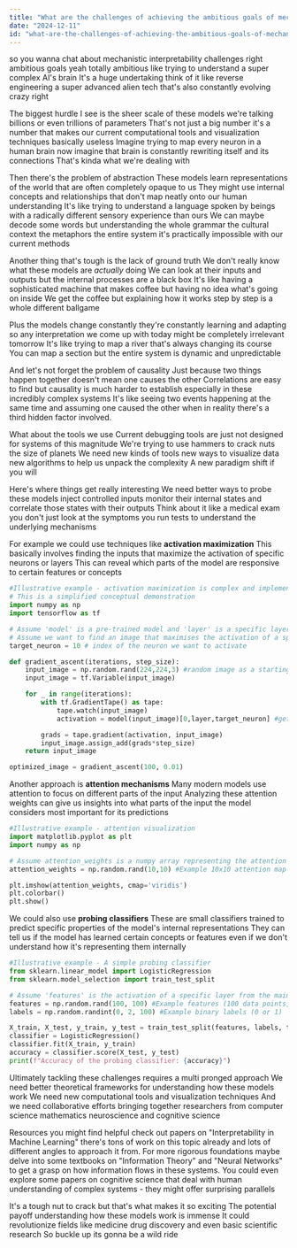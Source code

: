 ```yaml
---
title: "What are the challenges of achieving the ambitious goals of mechanistic interpretability?"
date: "2024-12-11"
id: "what-are-the-challenges-of-achieving-the-ambitious-goals-of-mechanistic-interpretability"
---
```


 so you wanna chat about mechanistic interpretability challenges right  ambitious goals yeah totally ambitious  like trying to understand a super complex AI's brain  It's a huge undertaking  think of it like reverse engineering a super advanced alien tech that's also constantly evolving  crazy right

The biggest hurdle I see is the sheer scale of these models  we're talking billions or even trillions of parameters  That's not just a big number it's a number that makes our current computational tools and visualization techniques basically useless  Imagine trying to map every neuron in a human brain  now imagine that brain is constantly rewriting itself and its connections  That's kinda what we're dealing with  

Then there's the problem of abstraction  These models learn representations of the world that are often completely opaque to us  They might use internal concepts and relationships that don't map neatly onto our human understanding  It's like trying to understand a language spoken by beings with a radically different sensory experience than ours  We can maybe decode some words but understanding the whole grammar the cultural context the metaphors the entire system it's practically impossible with our current methods

Another thing that's tough is the lack of ground truth  We don't really know what these models are *actually* doing  We can look at their inputs and outputs but the internal processes are a black box  It's like having a sophisticated machine that makes coffee but having no idea what's going on inside  We get the coffee  but explaining how it works step by step is a whole different ballgame

Plus the models change constantly  they're constantly learning and adapting  so any interpretation we come up with today might be completely irrelevant tomorrow  It's like trying to map a river that's always changing its course  You can map a section but the entire system is dynamic and unpredictable

And let's not forget the problem of causality  Just because two things happen together doesn't mean one causes the other  Correlations are easy to find but causality is much harder to establish especially in these incredibly complex systems  It's like seeing two events happening at the same time and assuming one caused the other when in reality there's a third hidden factor involved.

What about the tools we use  Current debugging tools are just not designed for systems of this magnitude  We're trying to use hammers to crack nuts the size of planets  We need new kinds of tools new ways to visualize data new algorithms to help us unpack the complexity  A new paradigm shift if you will


Here's where things get really interesting  We need better ways to probe these models  inject controlled inputs  monitor their internal states  and correlate those states with their outputs  Think about it like a medical exam  you don't just look at the symptoms you run tests to understand the underlying mechanisms  

For example  we could use techniques like  **activation maximization**  This basically involves finding the inputs that maximize the activation of specific neurons or layers  This can reveal which parts of the model are responsive to certain features or concepts


```python
#Illustrative example - activation maximization is complex and implementation varies significantly
# This is a simplified conceptual demonstration
import numpy as np
import tensorflow as tf

# Assume 'model' is a pre-trained model and 'layer' is a specific layer we want to probe
# Assume we want to find an image that maximises the activation of a specific neuron
target_neuron = 10 # index of the neuron we want to activate

def gradient_ascent(iterations, step_size):
    input_image = np.random.rand(224,224,3) #random image as a starting point
    input_image = tf.Variable(input_image)

    for _ in range(iterations):
        with tf.GradientTape() as tape:
            tape.watch(input_image)
            activation = model(input_image)[0,layer,target_neuron] #get the activation of the neuron for the given image

        grads = tape.gradient(activation, input_image)
        input_image.assign_add(grads*step_size)
    return input_image

optimized_image = gradient_ascent(100, 0.01)
```


Another approach is **attention mechanisms**  Many modern models use attention to focus on different parts of the input  Analyzing these attention weights can give us insights into what parts of the input the model considers most important for its predictions

```python
#Illustrative example - attention visualization
import matplotlib.pyplot as plt
import numpy as np

# Assume attention_weights is a numpy array representing the attention weights
attention_weights = np.random.rand(10,10) #Example 10x10 attention map

plt.imshow(attention_weights, cmap='viridis')
plt.colorbar()
plt.show()
```

We could also use  **probing classifiers**  These are small classifiers trained to predict specific properties of the model's internal representations  They can tell us if the model has learned certain concepts or features even if we don't understand how it's representing them internally


```python
#Illustrative example - A simple probing classifier
from sklearn.linear_model import LogisticRegression
from sklearn.model_selection import train_test_split

# Assume 'features' is the activation of a specific layer from the main model and 'labels' are the properties you want to predict
features = np.random.rand(100, 100) #Example features (100 data points, 100 features)
labels = np.random.randint(0, 2, 100) #Example binary labels (0 or 1)

X_train, X_test, y_train, y_test = train_test_split(features, labels, test_size=0.2)
classifier = LogisticRegression()
classifier.fit(X_train, y_train)
accuracy = classifier.score(X_test, y_test)
print(f"Accuracy of the probing classifier: {accuracy}")
```

Ultimately tackling these challenges requires a multi pronged approach  We need better theoretical frameworks for understanding how these models work  We need new computational tools and visualization techniques  And we need collaborative efforts  bringing together researchers from computer science mathematics neuroscience and cognitive science


Resources you might find helpful  check out papers on  "Interpretability in Machine Learning"  there's tons of work on this topic already and lots of different angles to approach it from.  For more rigorous foundations maybe delve into some textbooks on  "Information Theory" and "Neural Networks" to get a grasp on how information flows in these systems.  You could even explore some papers on cognitive science that deal with human understanding of complex systems - they might offer surprising parallels


It's a tough nut to crack but that's what makes it so exciting  The potential payoff understanding how these models work  is immense  It could revolutionize fields like medicine drug discovery and even basic scientific research  So buckle up its gonna be a wild ride
